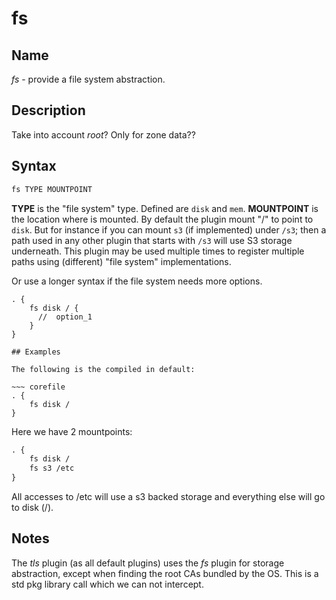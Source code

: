 # fs

## Name

*fs* - provide a file system abstraction.

## Description

Take into account *root*? Only for zone data??

## Syntax

~~~ txt
fs TYPE MOUNTPOINT
~~~

**TYPE** is the "file system" type. Defined are `disk` and `mem`. **MOUNTPOINT** is the location
where is mounted. By default the plugin mount "/" to point to `disk`. But for instance if you can
mount `s3` (if implemented) under `/s3`; then a path used in any other plugin that starts with
`/s3` will use S3 storage underneath. This plugin may be used multiple times to register multiple
paths using (different) "file system" implementations.

Or use a longer syntax if the file system needs more options.

~~~ corefile {
. {
    fs disk / {
      //  option_1
    }
}

## Examples

The following is the compiled in default:

~~~ corefile
. {
    fs disk /
}
~~~

Here we have 2 mountpoints:

~~~ txt
. {
    fs disk /
    fs s3 /etc
}
~~~

All accesses to /etc will use a s3 backed storage and everything else will go to disk (/).

## Notes

The *tls* plugin (as all default plugins) uses the *fs* plugin for storage abstraction, except when
finding the root CAs bundled by the OS. This is a std pkg library call which we can not intercept.
